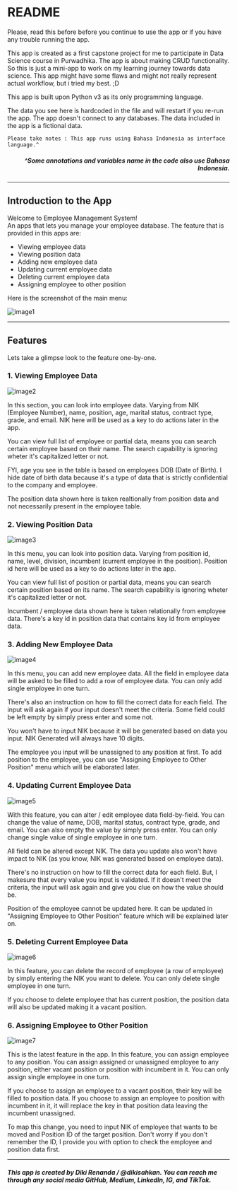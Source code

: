 # **README**
Please, read this before before you continue to use the app or if you have any trouble running the app.

This app is created as a first capstone project for me to participate in Data Science course in Purwadhika. The app is about making CRUD functionality. So this is just a mini-app to work on my learning journey towards data science. This app might have some flaws and might not really represent actual workflow, but i tried my best. ;D

This app is built upon Python v3 as its only programming language.

The data you see here is hardcoded in the file and will restart if you re-run the app. The app doesn't connect to any databases. The data included in the app is a fictional data.

`Please take notes : This app runs using Bahasa Indonesia as interface language.^`  
##### <p align="right">^Some annotations and variables name in the code also use Bahasa Indonesia.</p>

---

## **Introduction to the App**
Welcome to Employee Management System!  
An apps that lets you manage your employee database.
The feature that is provided in this apps are:  
- Viewing employee data
- Viewing position data
- Adding new employee data
- Updating current employee data
- Deleting current employee data
- Assigning employee to other position

Here is the screenshot of the main menu:

![image1](screenshot/mainmenu.jpg)

---

## **Features**
Lets take a glimpse look to the feature one-by-one.

### **1. Viewing Employee Data**

![image2](screenshot/viewemployee.jpg)

In this section, you can look into employee data.
Varying from NIK (Employee Number), name, position, age, marital status, contract type, grade, and email. NIK here will be used as a key to do actions later in the app.

You can view full list of employee or partial data, means you can search certain employee based on their name. The search capability is ignoring wheter it's capitalized letter or not.

FYI, age you see in the table is based on employees DOB (Date of Birth). I hide date of birth data because it's a type of data that is strictly confidential to the company and employee.

The position data shown here is taken realtionally from position data and not necessarily present in the employee table.

### **2. Viewing Position Data**

![image3](screenshot/viewposition.jpg)

In this menu, you can look into position data.
Varying from position id, name, level, division, incumbent (current employee in the position). Position id here will be used as a key to do actions later in the app.

You can view full list of position or partial data, means you can search certain position based on its name. The search capability is ignoring wheter it's capitalized letter or not.

Incumbent / employee data shown here is taken relationally from employee data. There's a key id in position data that contains key id from employee data.

### **3. Adding New Employee Data**

![image4](screenshot/addemployee.jpg)

In this menu, you can add new employee data.
All the field in employee data will be asked to be filled to add a row of employee data. You can only add single employee in one turn.

There's also an instruction on how to fill the correct data for each field. The input will ask again if your input doesn't meet the criteria. Some field could be left empty by simply press enter and some not.

You won't have to input NIK because it will be generated based on data you input. NIK Generated will always have 10 digits.

The employee you input will be unassigned to any position at first. To add position to the employee, you can use "Assigning Employee to Other Position" menu which will be elaborated later.

### **4. Updating Current Employee Data**

![image5](screenshot/updateemployee.jpg)

With this feature, you can alter / edit employee data field-by-field. You can change the value of name, DOB, marital status, contract type, grade, and email. You can also empty the value by simply press enter. You can only change single value of single employee in one turn.

All field can be altered except NIK. The data you update also won't have impact to NIK (as you know, NIK was generated based on employee data).

There's no instruction on how to fill the correct data for each field. But, I makesure that every value you input is validated. If it doesn't meet the criteria, the input will ask again and give you clue on how the value should be.

Position of the employee cannot be updated here. It can be updated in "Assigning Employee to Other Position" feature which will be explained later on.

### **5. Deleting Current Employee Data**

![image6](screenshot/deleteemployee.jpg)

In this feature, you can delete the record of employee (a row of employee) by simply entering the NIK you want to delete. You can only delete single employee in one turn.

If you choose to delete employee that has current position, the position data will also be updated making it a vacant position.

### **6. Assigning Employee to Other Position**

![image7](screenshot/assignemployee.jpg)

This is the latest feature in the app. In this feature, you can assign employee to any position. You can assign assigned or unassigned employee to any position, either vacant position or position with incumbent in it. You can only assign single employee in one turn.

If you choose to assign an employee to a vacant position, their key will be filled to position data. If you choose to assign an employee to position with incumbent in it, it will replace the key in that position data leaving the incumbent unassigned.

To map this change, you need to input NIK of employee that wants to be moved and Position ID of the target position. Don't worry if you don't remember the ID, I provide you with option to check the employee and position data first.

---

###### **This app is created by Diki Renanda / @dikisahkan. You can reach me through any social media GitHub, Medium, LinkedIn, IG, and TikTok.**